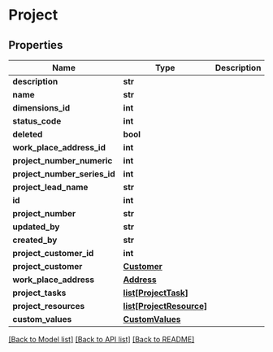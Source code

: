 # Project

## Properties
Name | Type | Description | Notes
------------ | ------------- | ------------- | -------------
**description** | **str** |  | [optional] 
**name** | **str** |  | [optional] 
**dimensions_id** | **int** |  | [optional] 
**status_code** | **int** |  | [optional] 
**deleted** | **bool** |  | [optional] 
**work_place_address_id** | **int** |  | [optional] 
**project_number_numeric** | **int** |  | [optional] 
**project_number_series_id** | **int** |  | [optional] 
**project_lead_name** | **str** |  | [optional] 
**id** | **int** |  | [optional] 
**project_number** | **str** |  | [optional] 
**updated_by** | **str** |  | [optional] 
**created_by** | **str** |  | [optional] 
**project_customer_id** | **int** |  | [optional] 
**project_customer** | [**Customer**](Customer.md) |  | [optional] 
**work_place_address** | [**Address**](Address.md) |  | [optional] 
**project_tasks** | [**list[ProjectTask]**](ProjectTask.md) |  | [optional] 
**project_resources** | [**list[ProjectResource]**](ProjectResource.md) |  | [optional] 
**custom_values** | [**CustomValues**](CustomValues.md) |  | [optional] 

[[Back to Model list]](../README.md#documentation-for-models) [[Back to API list]](../README.md#documentation-for-api-endpoints) [[Back to README]](../README.md)

